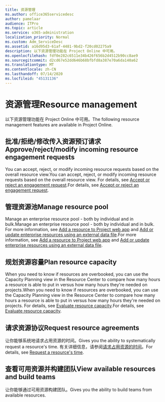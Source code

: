 ```yaml
---
title: 资源管理
ms.author: office365servicedesc
author: pamelaar
audience: ITPro
ms.topic: article
ms.service: o365-administration
localization_priority: Normal
ms.custom: Adm_ServiceDesc
ms.assetid: a16d95d3-61af-4481-9bd2-f20cd02275a9
description: 以下资源管理功能在 Project Online 中可用。
ms.openlocfilehash: fdf0e282c6511e34b426f656b2d4512b90cc8ae9
ms.sourcegitcommit: d2cd67e52dd646b68bfbfd8a387e70a6da140a62
ms.translationtype: MT
ms.contentlocale: zh-CN
ms.lasthandoff: 07/14/2020
ms.locfileid: "45131136"
---
```

# <a name="resource-management"></a><span data-ttu-id="ae4c8-103">资源管理</span><span class="sxs-lookup"><span data-stu-id="ae4c8-103">Resource management</span></span>

<span data-ttu-id="ae4c8-104">以下资源管理功能在 Project Online 中可用。</span><span class="sxs-lookup"><span data-stu-id="ae4c8-104">The following resource management features are available in Project Online.</span></span>
  
## <a name="approverejectmodify-incoming-resource-engagement-requests"></a><span data-ttu-id="ae4c8-105">批准/拒绝/修改传入资源预订请求</span><span class="sxs-lookup"><span data-stu-id="ae4c8-105">Approve/reject/modify incoming resource engagement requests</span></span>

<span data-ttu-id="ae4c8-106">You can accept, reject, or modify incoming resource requests based on the overall resource view.</span><span class="sxs-lookup"><span data-stu-id="ae4c8-106">You can accept, reject, or modify incoming resource requests based on the overall resource view.</span></span> <span data-ttu-id="ae4c8-107">For details, see [Accept or reject an engagement request](https://go.microsoft.com/fwlink/?LinkID=823659&amp;clcid=0x409).</span><span class="sxs-lookup"><span data-stu-id="ae4c8-107">For details, see [Accept or reject an engagement request](https://go.microsoft.com/fwlink/?LinkID=823659&amp;clcid=0x409).</span></span>
  
## <a name="manage-resource-pool"></a><span data-ttu-id="ae4c8-108">管理资源池</span><span class="sxs-lookup"><span data-stu-id="ae4c8-108">Manage resource pool</span></span>

<span data-ttu-id="ae4c8-109">Manage an enterprise resource pool - both by individual and in bulk.</span><span class="sxs-lookup"><span data-stu-id="ae4c8-109">Manage an enterprise resource pool - both by individual and in bulk.</span></span> <span data-ttu-id="ae4c8-110">For more information, see [Add a resource to Project web app](https://go.microsoft.com/fwlink/?LinkID=823660&amp;clcid=0x409) and [Add or update enterprise resources using an external data file](https://go.microsoft.com/fwlink/?LinkID=823661&amp;clcid=0x409).</span><span class="sxs-lookup"><span data-stu-id="ae4c8-110">For more information, see [Add a resource to Project web app](https://go.microsoft.com/fwlink/?LinkID=823660&amp;clcid=0x409) and [Add or update enterprise resources using an external data file](https://go.microsoft.com/fwlink/?LinkID=823661&amp;clcid=0x409).</span></span>
  
## <a name="plan-resource-capacity"></a><span data-ttu-id="ae4c8-111">规划资源容量</span><span class="sxs-lookup"><span data-stu-id="ae4c8-111">Plan resource capacity</span></span>

<span data-ttu-id="ae4c8-112">When you need to know if resources are overbooked, you can use the Capacity Planning view in the Resource Center to compare how many hours a resource is able to put in versus how many hours they're needed on projects.</span><span class="sxs-lookup"><span data-stu-id="ae4c8-112">When you need to know if resources are overbooked, you can use the Capacity Planning view in the Resource Center to compare how many hours a resource is able to put in versus how many hours they're needed on projects.</span></span> <span data-ttu-id="ae4c8-113">For details, see [Evaluate resource capacity](https://go.microsoft.com/fwlink/?LinkID=823662&amp;clcid=0x409).</span><span class="sxs-lookup"><span data-stu-id="ae4c8-113">For details, see [Evaluate resource capacity](https://go.microsoft.com/fwlink/?LinkID=823662&amp;clcid=0x409).</span></span>
  
## <a name="request-resource-agreements"></a><span data-ttu-id="ae4c8-114">请求资源协议</span><span class="sxs-lookup"><span data-stu-id="ae4c8-114">Request resource agreements</span></span>

<span data-ttu-id="ae4c8-115">让你能够系统地请求占用资源的时间。</span><span class="sxs-lookup"><span data-stu-id="ae4c8-115">Gives you the ability to systematically request a resource's time.</span></span> <span data-ttu-id="ae4c8-116">有关详细信息，请参阅[请求占用资源的时间](https://go.microsoft.com/fwlink/?LinkID=823663&amp;clcid=0x409)。</span><span class="sxs-lookup"><span data-stu-id="ae4c8-116">For details, see [Request a resource's time](https://go.microsoft.com/fwlink/?LinkID=823663&amp;clcid=0x409).</span></span>
  
## <a name="view-available-resources-and-build-teams"></a><span data-ttu-id="ae4c8-117">查看可用资源并构建团队</span><span class="sxs-lookup"><span data-stu-id="ae4c8-117">View available resources and build teams</span></span>

<span data-ttu-id="ae4c8-118">让你能够通过可用资源构建团队。</span><span class="sxs-lookup"><span data-stu-id="ae4c8-118">Gives you the ability to build teams from available resources.</span></span>
  